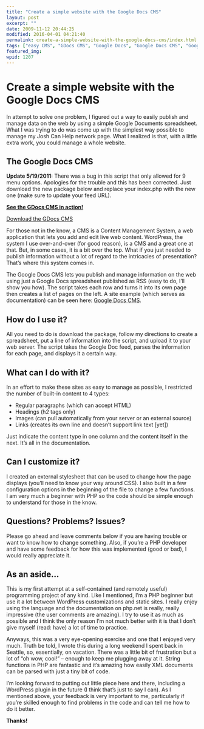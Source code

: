 ```yaml
---
title: "Create a simple website with the Google Docs CMS"
layout: post
excerpt: ""
date: 2009-11-12 20:44:25
modified: 2016-04-01 04:21:40
permalink: create-a-simple-website-with-the-google-docs-cms/index.html
tags: ["easy CMS", "GDocs CMS", "Google Docs", "Google Docs CMS", "Google Docs RSS", "Crazy Ideas", "Development", "Web Strategy"]
featured_img: 
wpid: 1207
---
```


# Create a simple website with the Google Docs CMS

In attempt to solve one problem, I figured out a way to easily publish and manage data on the web by using a simple Google Documents spreadsheet. What I was trying to do was come up with the simplest way possible to manage my Josh Can Help network page. What I realized is that, with a little extra work, you could manage a whole website.

The Google Docs CMS
-------------------

**Update 5/19/2011:** There was a bug in this script that only allowed for 9 menu options. Apologies for the trouble and this has been corrected. Just download the new package below and replace your index.php with the new one (make sure to update your feed URL).

[**See the GDocs CMS in action!**](/google-docs-cms/?page=home)

[Download the GDocs CMS](/google-docs-cms/?page=download-and-info)

For those not in the know, a CMS is a Content Management System, a web application that lets you add and edit live web content. WordPress, the system I use over-and-over (for good reason), is a CMS and a great one at that. But, in some cases, it is a bit over the top. What if you just needed to publish information without a lot of regard to the intricacies of presentation? That’s where this system comes in.

The Google Docs CMS lets you publish and manage information on the web using just a Google Docs spreadsheet published as RSS (easy to do, I’ll show you how). The script takes each row and turns it into its own page then creates a list of pages on the left. A site example (which serves as documentation) can be seen here: [Google Docs CMS](/google-docs-cms/).

How do I use it?
----------------

All you need to do is download the package, follow my directions to create a spreadsheet, put a line of information into the script, and upload it to your web server. The script takes the Google Doc feed, parses the information for each page, and displays it a certain way.

What can I do with it?
----------------------

In an effort to make these sites as easy to manage as possible, I restricted the number of built-in content to 4 types:

- Regular paragraphs (which can accept HTML)
- Headings (h2 tags only)
- Images (can pull automatically from your server or an external source)
- Links (creates its own line and doesn’t support link text \[yet\])

Just indicate the content type in one column and the content itself in the next. It’s all in the documentation.

Can I customize it?
-------------------

I created an external stylesheet that can be used to change how the page displays (you’ll need to know your way around CSS). I also built in a few configuration options in the beginning of the file to change a few functions. I am very much a beginner with PHP so the code should be simple enough to understand for those in the know.

Questions? Problems? Issues?
----------------------------

Please go ahead and leave comments below if you are having trouble or want to know how to change something. Also, if you’re a PHP developer and have some feedback for how this was implemented (good or bad), I would really appreciate it.

As an aside…
------------

This is my first attempt at a self-contained (and remotely useful) programming project of any kind. Like I mentioned, I’m a PHP beginner but use it a lot between WordPress customizations and static sites. I really enjoy using the language and the documentation on php.net is really, really impressive (the user comments are amazing). I try to use it as much as possible and I think the only reason I’m not much better with it is that I don’t give myself (read: have) a lot of time to practice.

Anyways, this was a very eye-opening exercise and one that I enjoyed very much. Truth be told, I wrote this during a long weekend I spent back in Seattle, so, essentially, on vacation. There was a little bit of frustration but a lot of “oh wow, cool!” – enough to keep me plugging away at it. String functions in PHP are fantastic and it’s amazing how easily XML documents can be parsed with just a tiny bit of code.

I’m looking forward to putting out little piece here and there, including a WordPress plugin in the future (I think that’s just to say I can). As I mentioned above, your feedback is very important to me, particularly if you’re skilled enough to find problems in the code and can tell me how to do it better.

**Thanks!**